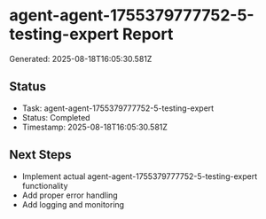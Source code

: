 # agent-agent-1755379777752-5-testing-expert Report

Generated: 2025-08-18T16:05:30.581Z

## Status
- Task: agent-agent-1755379777752-5-testing-expert
- Status: Completed
- Timestamp: 2025-08-18T16:05:30.581Z

## Next Steps
- Implement actual agent-agent-1755379777752-5-testing-expert functionality
- Add proper error handling
- Add logging and monitoring
